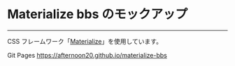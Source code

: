 # Materialize bbs のモックアップ

---

CSS フレームワーク「[Materialize](https://materializecss.com/ 'Materialize')」を使用しています。

Git Pages
https://afternoon20.github.io/materialize-bbs

